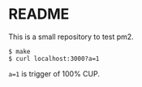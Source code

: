 # README

This is a small repository to test pm2.

```
$ make
$ curl localhost:3000?a=1
```

`a=1` is trigger of 100% CUP.
